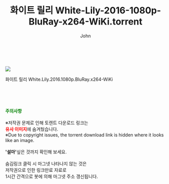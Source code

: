 ﻿---
layout: post
title:  "    화이트 릴리 White-Lily-2016-1080p-BluRay-x264-WiKi.torrent"
author: John
categories: [ 영화 ]
tags: [  ]
image: https://torrentrj54.com/uploadfile/full/6f34cdfd089d9f1f27c36c4cc89d72e75df8628a.jpg 
description: "    화이트 릴리 White-Lily-2016-1080p-BluRay-x264-WiKi torrent 정보 공유"
toc: true
toc_sticky: true
---

<br>
<p><img src="https://torrentrj54.com/uploadfile/full/6f34cdfd089d9f1f27c36c4cc89d72e75df8628a.jpg"/></p>
 화이트 릴리 White.Lily.2016.1080p.BluRay.x264-WiKi  
    
<br><br><br>
<p data-ke-size="size16"><b><span style="color: green;">주의사항</span></b><br /><br />※저작권 문제로 인해 토렌트 다운로드 링크는<br /><b><span style="color: red;">유사 이미지</span></b>에 숨겨뒀습니다.<br />※Due to copyright issues, the torrent download link is hidden where it looks like an image.<br /><br /><b>'설마'</b>싶은 것까지 확인해 보세요.<br /><br />숨김링크 클릭 시 마그넷 나타나지 않는 것은<br />저작권으로 인한 링크만료 자료로<br />1시간 간격으로 봇에 의해 마그넷 주소 갱신됩니다.</p>
